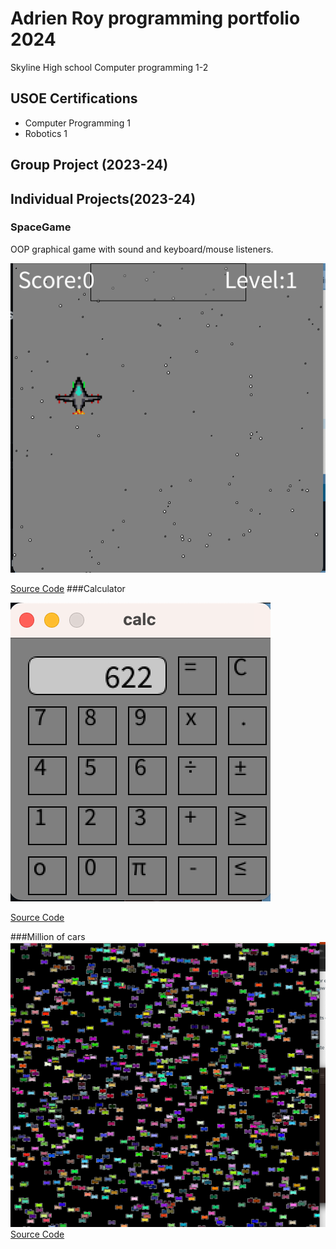 # Adrien Roy programming portfolio 2024
Skyline High school Computer programming 1-2

## USOE Certifications
 * Computer Programming 1
 * Robotics 1

## Group Project (2023-24)

## Individual Projects(2023-24)

### SpaceGame
OOP graphical game with sound and keyboard/mouse listeners.

![GamePlay](https://github.com/Adrienqwerty/programmingportfolio/blob/main/images/Sg1.png?raw=true)

[Source Code](https://github.com/Adrienqwerty/programmingportfolio/blob/main/src/space_game.zip)
###Calculator

![GamePlay](https://github.com/Adrienqwerty/programmingportfolio/blob/main/images/calc1)

[Source Code](https://github.com/Adrienqwerty/programmingportfolio/blob/main/src/calc.zip#:~:text=calc.-,zip,-read.md)

###Million of cars
![GamePlay](https://github.com/Adrienqwerty/programmingportfolio/blob/main/images/Cars)
[Source Code](https://github.com/Adrienqwerty/programmingportfolio/blob/main/src/calc.zip#:~:text=calc.-,zip,-read.md)



